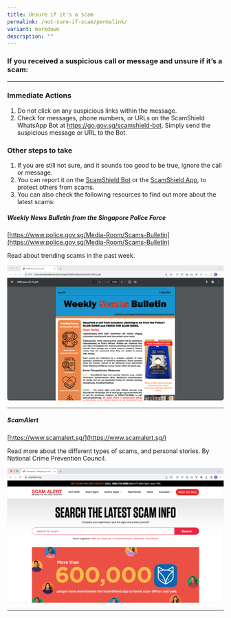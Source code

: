 ```yaml
---
title: Unsure if it's a scam
permalink: /not-sure-if-scam/permalink/
variant: markdown
description: ""
---
```

### If you received a suspicious call or message and unsure if it’s a scam:

<hr>

### Immediate Actions  
1. Do not click on any suspicious links within the message.  
2. Check for messages, phone numbers, or URLs on the ScamShield WhatsApp Bot at https://go.gov.sg/scamshield-bot. Simply send the suspicious message or URL to the Bot.
  
### Other steps  to take
1. If you are still not sure, and it sounds too good to be true, ignore the call or message.
2. You can report it on the [ScamShield Bot](https://go.gov.sg/scamshield-bot) or the [ScamShield App](https://www.scamshield.org.sg/android-app/), to protect others from scams.
3. You can also check the following resources to find out more about the latest scams: 

##### Weekly News Bulletin from the Singapore Police Force
[https://www.police.gov.sg/Media-Room/Scams-Bulletin](https://www.police.gov.sg/Media-Room/Scams-Bulletin)

Read about trending scams in the past week.

<a href="https://www.police.gov.sg/Media-Room/Scams-Bulletin"><img src="/images/Weekly_Bulletin.png"></a>


<hr>

##### ScamAlert
[https://www.scamalert.sg/](https://www.scamalert.sg/)

Read more about the different types of scams, and personal stories.
By National Crime Prevention Council.



<a href="https://www.scamalert.sg/"><img src="/images/scam_alert.png"></a>



<hr>
